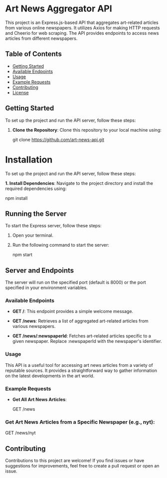 # Art News Aggregator API

This project is an Express.js-based API that aggregates art-related articles from various online newspapers. It utilizes Axios for making HTTP requests and Cheerio for web scraping. The API provides endpoints to access news articles from different newspapers.

## Table of Contents

- [Getting Started](#getting-started)
- [Available Endpoints](#available-endpoints)
- [Usage](#usage)
- [Example Requests](#example-requests)
- [Contributing](#contributing)
- [License](#license)

## Getting Started

To set up the project and run the API server, follow these steps:

1. **Clone the Repository**: Clone this repository to your local machine using:

   git clone https://github.com/art-news-api.git
   
# Installation

To set up the project and run the API server, follow these steps:

**1. Install Dependencies**: Navigate to the project directory and install the required dependencies using:

npm install
## Running the Server

To start the Express server, follow these steps:

1. Open your terminal.

2. Run the following command to start the server:

   npm start
   
## Server and Endpoints

The server will run on the specified port (default is 8000) or the port specified in your environment variables.

### Available Endpoints

- **GET /**: This endpoint provides a simple welcome message.

- **GET /news**: Retrieves a list of aggregated art-related articles from various newspapers.

- **GET /news/:newspaperId**: Fetches art-related articles specific to a given newspaper. Replace :newspaperId with the newspaper's identifier.

### Usage

This API is a useful tool for accessing art news articles from a variety of reputable sources. It provides a straightforward way to gather information on the latest developments in the art world.

### Example Requests

- **Get All Art News Articles**:

   GET /news
  
### Get Art News Articles from a Specific Newspaper (e.g., nyt):

GET /news/nyt

## Contributing

Contributions to this project are welcome! If you find issues or have suggestions for improvements, feel free to create a pull request or open an issue.

